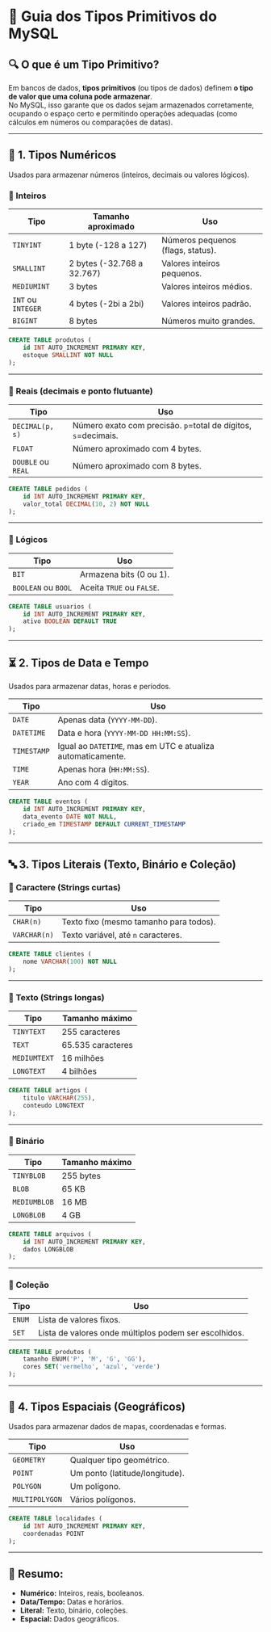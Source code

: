 
# 📘 Guia dos Tipos Primitivos do MySQL

## 🔍 O que é um Tipo Primitivo?
Em bancos de dados, **tipos primitivos** (ou tipos de dados) definem **o tipo de valor que uma coluna pode armazenar**.  
No MySQL, isso garante que os dados sejam armazenados corretamente, ocupando o espaço certo e permitindo operações adequadas (como cálculos em números ou comparações de datas).

---

## 🔢 1. Tipos Numéricos
Usados para armazenar números (inteiros, decimais ou valores lógicos).

### 🔸 Inteiros
| Tipo | Tamanho aproximado | Uso |
|------|-------------------|-----|
| `TINYINT` | 1 byte (-128 a 127) | Números pequenos (flags, status). |
| `SMALLINT` | 2 bytes (-32.768 a 32.767) | Valores inteiros pequenos. |
| `MEDIUMINT` | 3 bytes | Valores inteiros médios. |
| `INT` ou `INTEGER` | 4 bytes (-2bi a 2bi) | Valores inteiros padrão. |
| `BIGINT` | 8 bytes | Números muito grandes. |

```sql
CREATE TABLE produtos (
    id INT AUTO_INCREMENT PRIMARY KEY,
    estoque SMALLINT NOT NULL
);
```

---

### 🔸 Reais (decimais e ponto flutuante)
| Tipo | Uso |
|------|-----|
| `DECIMAL(p, s)` | Número exato com precisão. `p`=total de dígitos, `s`=decimais. |
| `FLOAT` | Número aproximado com 4 bytes. |
| `DOUBLE` ou `REAL` | Número aproximado com 8 bytes. |

```sql
CREATE TABLE pedidos (
    id INT AUTO_INCREMENT PRIMARY KEY,
    valor_total DECIMAL(10, 2) NOT NULL
);
```

---

### 🔸 Lógicos
| Tipo | Uso |
|------|-----|
| `BIT` | Armazena bits (0 ou 1). |
| `BOOLEAN` ou `BOOL` | Aceita `TRUE` ou `FALSE`. |

```sql
CREATE TABLE usuarios (
    id INT AUTO_INCREMENT PRIMARY KEY,
    ativo BOOLEAN DEFAULT TRUE
);
```

---

## ⏳ 2. Tipos de Data e Tempo
Usados para armazenar datas, horas e períodos.

| Tipo | Uso |
|------|-----|
| `DATE` | Apenas data (`YYYY-MM-DD`). |
| `DATETIME` | Data e hora (`YYYY-MM-DD HH:MM:SS`). |
| `TIMESTAMP` | Igual ao `DATETIME`, mas em UTC e atualiza automaticamente. |
| `TIME` | Apenas hora (`HH:MM:SS`). |
| `YEAR` | Ano com 4 dígitos. |

```sql
CREATE TABLE eventos (
    id INT AUTO_INCREMENT PRIMARY KEY,
    data_evento DATE NOT NULL,
    criado_em TIMESTAMP DEFAULT CURRENT_TIMESTAMP
);
```

---

## 🔤 3. Tipos Literais (Texto, Binário e Coleção)

### 🔸 Caractere (Strings curtas)
| Tipo | Uso |
|------|-----|
| `CHAR(n)` | Texto fixo (mesmo tamanho para todos). |
| `VARCHAR(n)` | Texto variável, até `n` caracteres. |

```sql
CREATE TABLE clientes (
    nome VARCHAR(100) NOT NULL
);
```

---

### 🔸 Texto (Strings longas)
| Tipo | Tamanho máximo |
|------|----------------|
| `TINYTEXT` | 255 caracteres |
| `TEXT` | 65.535 caracteres |
| `MEDIUMTEXT` | 16 milhões |
| `LONGTEXT` | 4 bilhões |

```sql
CREATE TABLE artigos (
    titulo VARCHAR(255),
    conteudo LONGTEXT
);
```

---

### 🔸 Binário
| Tipo | Tamanho máximo |
|------|----------------|
| `TINYBLOB` | 255 bytes |
| `BLOB` | 65 KB |
| `MEDIUMBLOB` | 16 MB |
| `LONGBLOB` | 4 GB |

```sql
CREATE TABLE arquivos (
    id INT AUTO_INCREMENT PRIMARY KEY,
    dados LONGBLOB
);
```

---

### 🔸 Coleção
| Tipo | Uso |
|------|-----|
| `ENUM` | Lista de valores fixos. |
| `SET` | Lista de valores onde múltiplos podem ser escolhidos. |

```sql
CREATE TABLE produtos (
    tamanho ENUM('P', 'M', 'G', 'GG'),
    cores SET('vermelho', 'azul', 'verde')
);
```

---

## 📍 4. Tipos Espaciais (Geográficos)
Usados para armazenar dados de mapas, coordenadas e formas.

| Tipo | Uso |
|------|-----|
| `GEOMETRY` | Qualquer tipo geométrico. |
| `POINT` | Um ponto (latitude/longitude). |
| `POLYGON` | Um polígono. |
| `MULTIPOLYGON` | Vários polígonos. |

```sql
CREATE TABLE localidades (
    id INT AUTO_INCREMENT PRIMARY KEY,
    coordenadas POINT
);
```

---

## 📝 Resumo:
- **Numérico:** Inteiros, reais, booleanos.  
- **Data/Tempo:** Datas e horários.  
- **Literal:** Texto, binário, coleções.  
- **Espacial:** Dados geográficos.

